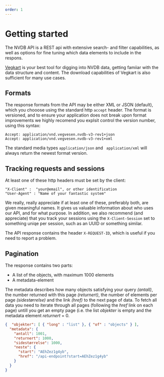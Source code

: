 ```yaml
---
order: 1
---
```

# Getting started

The NVDB API is a REST api with extensive search- and filter capabilities, as well as options for fine tuning which 
data elements to include in the respons. 

[Vegkart](vegkart.md) is your best tool for digging into NVDB data, getting famiiar with the data structure and content. 
The download capabilities of Vegkart is also sufficient for many use cases. 

## Formats

The response formats from the API may be either XML or JSON (default), which you chooose using the 
standard http `accept` header. The format is versioned, and to ensure your application 
does not break upon format improvements we highly recomend you explsit control the version number, using this syntax: 
```
Accept: application/vnd.vegvesen.nvdb-v3-rev1+json
Accept: application/vnd.vegvesen.nvdb-v3-rev1+xml
```

The standard media types `application/json` and ` application/xml` will always return the newest format version.


## Tracking requests and sessions

At least one of these http headers must be set by the client: 
```
"X-Client" :  "your@email", or other identification
"User-Agent" : "Name of your fantastic system" 
```
We really, really appreciate if at least one of these, preferably both, are given meaningful names. It gives us valuable 
information about who uses our API, and for what purpose. In addition, we also recommend (and appreciate) that you track your sessions using the `X-Client-Session` set to something uniqe per session, such as an UUID or something similar. 

The API response contains the header `X-REQUEST-ID`, which is useful if you need to report a problem. 

## Pagination 

The response contains two parts: 
  * A list of the objects, with maximum 1000 elements
  * A metadata-element
  
The metadata describes how many objects satisfying your query _(antall)_, the number returned with this page _(returnert)_, 
the number of elements per page _(sidestørrelse)_ and the link _(href)_ to the next page of data. To fetch all data 
you need to iterate through all pages (following the _href_ link on each page) untill you get an empty page (i.e. the list _objekter_ is empty and the metadata element  _returnert_ = 0. 

```json
{  "objekter": [ { "long" : "list" }, { "of" : "objects" } ], 
  "metadata": {
    "antall": 1001, 
    "returnert": 1000,
    "sidestørrelse": 1000,
    "neste": {
      "start": "AEhZez1g4yb",
      "href": "/api-endpoint?start=AEhZez1g4yb"
    }
  }
}
```
